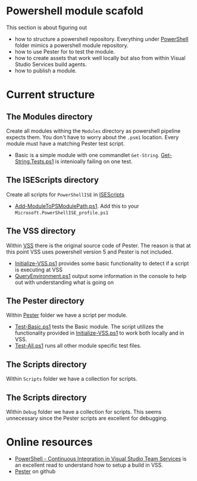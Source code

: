 # Powershell module scafold

This section is about figuring out

* how to structure a powershell repository. Everything under [PowerShell](PowerShell) folder mimics a powershell module repository.
* how to use Pester for to test the module.
* how to create assets that work well locally but also from within Visual Studio Services build agents.
* how to publish a module.

# Current structure

## The Modules directory

Create all modules withing the `Modules` directory as powershell pipeline expects them. You don't have to worry about the `.psm1` location. Every module must have a matching Pester test script.
* Basic is a simple module with one commandlet `Get-String`. [Get-String.Tests.ps1](Modules/Basic/Get-String.Tests.ps1) is intenioally failing on one test.

## The ISEScripts directory
Create all scripts for `PowerShellISE` in [ISEScripts](ISEScripts)
* [Add-ModuleToPSModulePath.ps1](ISEScripts/Add-ModuleToPSModulePath.ps1). Add this to your `Microsoft.PowerShellISE_profile.ps1`

## The VSS directory
Within [VSS](VSS) there is the original source code of Pester. The reason is that at this point VSS uses powershell version 5 and Pester is not included.
* [Initialize-VSS.ps1](VSS/Initialize-VSS.ps1) provides some basic functionality to detect if a script is executing at VSS
* [QueryEnvironment.ps1](VSS/QueryEnvironment.ps1) output some information in the console to help out with understanding what is going on

## The Pester directory
Within [Pester](Pester) folder we have a script per module. 
* [Test-Basic.ps1](Pester/Test-Basic.ps1) tests the Basic module. The script utilizes the functionality provided in [Initialize-VSS.ps1](VSS/Initialize-VSS.ps1) to work both locally and in VSS.
* [Test-All.ps1](Pester/Test-All.ps1) runs all other module specific test files.

## The Scripts directory
Within `Scripts` folder we have a collection for scripts.

## The Scripts directory
Within `Debug` folder we have a collection for scripts. This seems unnecessary since the Pester scripts are excellent for debugging.


# Online resources

* [PowerShell - Continuous Integration in Visual Studio Team Services](https://vnextengineer.azurewebsites.net/powershell-continuous-integration/) is an excellent read to understand how to setup a build in VSS. 
* [Pester](https://github.com/pester/Pester) on github
